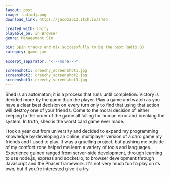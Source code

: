 ```yaml
---
layout: post
image: radiodj.png
download_link: https://jacob2312.itch.io/shed

created_with: Unity
playable_on: in Browser
genre: Management Sim

bio: Spin tracks and mix successfully to be the best Radio DJ
category: game_jam

excerpt_separator: "<!--more-->"

screenshot1: creechy_screenshot1.jpg
screenshot2: creechy_screenshot2.jpg
screenshot3: creechy_screenshot3.jpg
---
```


Shed is an automaton; it is a process that runs until completion. Victory is decided more by the game than the player. Play a game and watch as you have a clear best decision on every turn only to find that using that action will destroy one of your friends. Come to the moral decision of either keeping to the order of the game all falling for human error and breaking the system. In truth, shed is the worst card game ever made.

<!--more-->

I took a year out from university and decided to expand my programming knowledge by developing an online, multiplayer version of a card game my friends and I used to play. It was a gruelling project, but pushing me outside of my comfort zone helped me learn a variety of tools and languages. Experience gained ranged from server-side development, through learning to use node.js, express and socket.io, to browser development through Javascript and the Phaser framework. It's not very much fun to play on its own, but if you're interested give it a try.